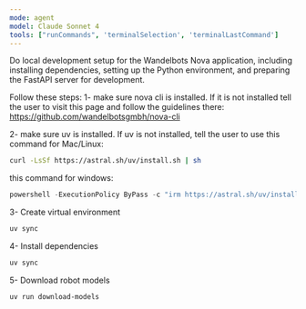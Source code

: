 ```yaml
---
mode: agent
model: Claude Sonnet 4
tools: ["runCommands", 'terminalSelection', 'terminalLastCommand']
---
```

Do local development setup for the Wandelbots Nova application, including installing dependencies, setting up the Python environment, and preparing the FastAPI server for development.

Follow these steps:
1- make sure nova cli is installed.
If it is not installed tell the user to visit this page and follow the guidelines there: https://github.com/wandelbotsgmbh/nova-cli

2- make sure uv is installed.
If uv is not installed, tell the user to use this command for Mac/Linux:
```bash
curl -LsSf https://astral.sh/uv/install.sh | sh
```

this command for windows:
```powershell
powershell -ExecutionPolicy ByPass -c "irm https://astral.sh/uv/install.ps1 | iex"
```

3- Create virtual environment
```bash
uv sync
```

4- Install dependencies
```bash
uv sync
```

5- Download robot models
```bash
uv run download-models
```